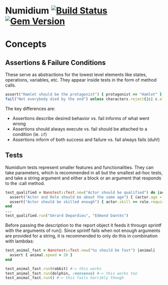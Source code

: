 Numidium [![Build Status](https://travis-ci.org/DarkWiiPlayer/numidium.svg?branch=master)](https://travis-ci.org/DarkWiiPlayer/numidium) [![Gem Version](https://badge.fury.io/rb/numidium.svg)](https://badge.fury.io/rb/numidium)
============

Concepts
==========

Assertions & Failure Conditions
----------

These serve as abstractions for the lowest level elements like states, operations, variables, etc. They appear inside tests in the form of method calls.

```ruby
assert("Hamlet should be the protagonist") { protagonist == "Hamlet" }
fail("Not everybody died by the end") unless characters.reject{|c| c.alive?}.empty
```

The key differences are:
  - Assertions describe desired behavior vs. fail informs of what went wrong
  - Assertions should always execute vs. fail should be attached to a condition (ie. `if`)
  - Assertions inform of both success and failure vs. fail always fails (duh!)

Tests
----------

Numidium tests represent smaller features and functionalities. They can take parameters, which is recommended in all but the smallest ad-hoc tests, and take a string argument and either a block or an argument that responds to the :call method.

```ruby
test_qualified = Nanotest::Test.new("Actor should be qualified") do |actor, role|
  assert("Actor and Role should be about the same age") { (actor.age - role.age).abs < 10 }
  assert("Actor should be skilled enough") { actor.skill >= role.required_skill}
end
...
test_qualified.run("Gérard Depardieu", "Edmond Dantès")
```

Before passing the description to the report object it feeds it througn sprintf with the arguments of run(). Since sprintf fails when not enough arguments are provided for a string, it is recommended to only do this in combination with lambdas:

```ruby
test_animal_fast = Nanotest::Test.new("%s should be fast") |animal|
  assert { animal.speed > 20 }
end

test_animal_fast.run(rabbit) #-> this works
test_animal_fast.run(dolphin, :nonsense) #-> this works too
test_animal_fast.run() #-> this fails horribly though
```
